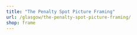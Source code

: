 ```yaml
---
title: "The Penalty Spot Picture Framing"
url: /glasgow/the-penalty-spot-picture-framing/
shop: frame
---
```

